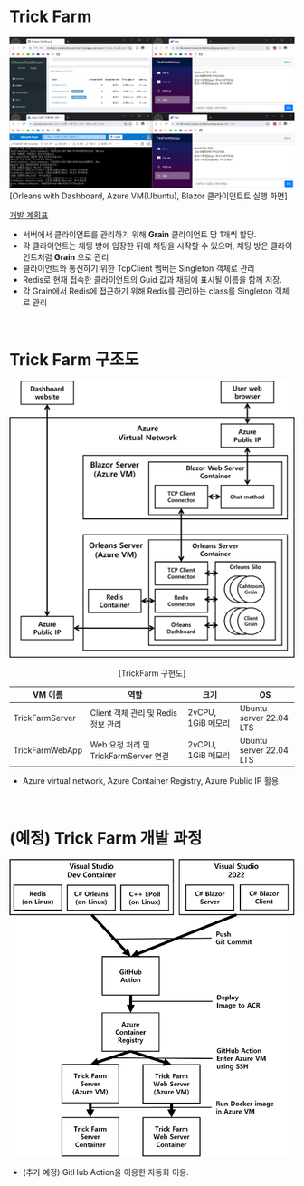 # Trick Farm

![실행화면](/Document/Image/TrickFarmServer_runtime_0414.png)  
[Orleans with Dashboard, Azure VM(Ubuntu), Blazor 클라이언트트 실행 화면]

[개발 계획표](https://github.com/users/Mgcllee/projects/4)

* 서버에서 클라이언트를 관리하기 위해 **Grain** 클라이언트 당 1개씩 할당.  
* 각 클라이언트는 채팅 방에 입장한 뒤에 채팅을 시작할 수 있으며, 채팅 방은 클라이언트처럼 **Grain** 으로 관리  
* 클라이언트와 통신하기 위한 TcpClient 멤버는 Singleton 객체로 관리  
* Redis로 현재 접속한 클라이언트의 Guid 값과 채팅에 표시될 이름을 함께 저장.
* 각 Grain에서 Redis에 접근하기 위해 Redis를 관리하는 class를 Singleton 객체로 관리  

<br/>

# Trick Farm 구조도

![구조도](/Document/Image/TrickFarm_구현도.png)

<center>[TrickFarm 구현도]</center>

|VM 이름|역할|크기|OS|
|---|---|---|---|
|TrickFarmServer|Client 객체 관리 및 Redis 정보 관리| 2vCPU, 1GiB 메모리|Ubuntu server 22.04 LTS|
|TrickFarmWebApp|Web 요청 처리 및 TrickFarmServer 연결| 2vCPU, 1GiB 메모리|Ubuntu server 22.04 LTS|

* Azure virtual network, Azure Container Registry, Azure Public IP 활용.  

<br/>

# (예정) Trick Farm 개발 과정

![유저접속과정](/Document/Image/TrickFarm_개발순서도_02.png)

* (추가 예정) GitHub Action을 이용한 자동화 이용.

